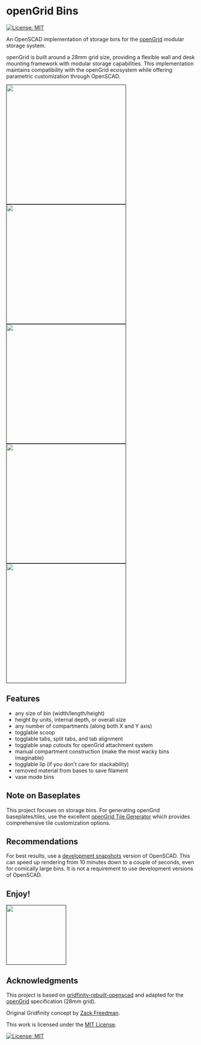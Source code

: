 # openGrid Bins

[![License: MIT](https://img.shields.io/badge/License-MIT-yellow.svg)](https://opensource.org/licenses/MIT)

An OpenSCAD implementation of storage bins for the [openGrid](https://www.opengrid.world/)
modular storage system.

openGrid is built around a 28mm grid size, providing a flexible wall and desk
mounting framework with modular storage capabilities. This implementation
maintains compatibility with the openGrid ecosystem while offering parametric
customization through OpenSCAD.

[<img src="./images/base_dimension.gif" width="320">]()
[<img src="./images/compartment_dimension.gif" width="320">]()
[<img src="./images/height_dimension.gif" width="320">]()
[<img src="./images/tab_dimension.gif" width="320">]()
[<img src="./images/custom_dimension.gif" width="320">]()

## Features

- any size of bin (width/length/height)
- height by units, internal depth, or overall size
- any number of compartments (along both X and Y axis)
- togglable scoop
- togglable tabs, split tabs, and tab alignment
- togglable snap cutouts for openGrid attachment system
- manual compartment construction (make the most wacky bins imaginable)
- togglable lip (if you don't care for stackability)
- removed material from bases to save filament
- vase mode bins

## Note on Baseplates

This project focuses on storage bins. For generating openGrid baseplates/tiles,
use the excellent
[openGrid Tile Generator](https://makerworld.com/en/models/1304337-opengrid-tile-generator)
which provides comprehensive tile customization options.

## Recommendations

For best results, use a
[development snapshots](https://openscad.org/downloads.html#snapshots) version
of OpenSCAD. This can speed up rendering from 10 minutes down to a couple of
seconds, even for comically large bins. It is not a requirement to use
development versions of OpenSCAD.

## Enjoy!

[<img src="./images/spin.gif" width="160">]()

## Acknowledgments

This project is based on
[gridfinity-rebuilt-openscad](https://github.com/kennetek/gridfinity-rebuilt-openscad)
and adapted for the [openGrid](https://www.opengrid.world/) specification (28mm
grid).

Original Gridfinity concept by
[Zack Freedman](https://www.youtube.com/c/ZackFreedman/about).

This work is licensed under the
[MIT License](https://opensource.org/licenses/MIT).

[![License: MIT](https://img.shields.io/badge/License-MIT-yellow.svg)](https://opensource.org/licenses/MIT)

